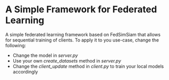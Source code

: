 # A Simple Framework for Federated Learning

A simple federated learning framework based on FedSimSiam that allows for sequential training of clients. 
To apply it to you use-case, change the following:
- Change the model in *server.py*
- Use your own *create_datasets* method in *server.py*
- Change the *client_update* method in *client.py* to train your local models accordingly
